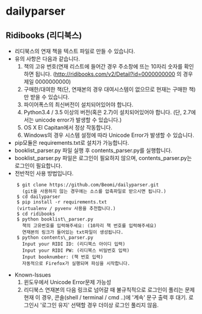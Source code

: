 # dailyparser

## Ridibooks (리디북스)
- 리디북스의 연재 책을 텍스트 파일로 만들 수 있습니다.
- 유의 사항은 다음과 같습니다.
  1. 책의 고유 번호(연재 리스트에 들어간 경우 주소창에 뜨는 10자리 숫자를 확인하면 됩니다.
    (http://ridibooks.com/v2/Detail?id=0000000000 의 경우 제일 0000000000)
  2. 구매한/대여한 책(단, 연재본의 경우 대여시스템이 없으므로 현재는 구매한 책)만 받을 수 있습니다.
  3. 파이어폭스의 최신버전이 설치되어있어야 합니다.
  4. Python3.4 / 3.5 이상의 버전(혹은 2.7)이 설치되어있어야 합니다.
    (단, 2.7에서는 unicode error가 발생할 수 있습니다.)
  5. OS X El Capitan에서 정상 작동합니다.
  6. Windows의 경우 시스템 설정에 따라 Unicode Error가 발생할 수 있습니다.
- pip모듈은 requirements.txt로 설치가 가능합니다.
- booklist\_parser.py 파일 실행 후 contents\_parser.py를 실행합니다.
- booklist\_parser.py 파일은 로그인이 필요하지 않으며, contents\_parser.py는 로그인이 필요합니다.
- 전반적인 사용 방법입니다.
```
    $ git clone https://github.com/Beomi/dailyparser.git
      (git을 사용하지 않는 경우에는 소스를 압축파일로 받으시면 됩니다.)
    $ cd dailyparser
    $ pip install -r requirements.txt
    (virtualenv / pyvenv 사용을 추천합니다.)
    $ cd ridibooks
    $ python booklist\_parser.py
      책의 고유번호를 입력해주세요: (10자리 책 번호를 입력해주세요)
      연재본의 링크가 들어있는 txt파일이 생성됩니다.
    $ python contents\_parser.py
      Input your RIDI ID: (리디북스 아이디 입력)
      Input your RIDI PW: (리디북스 비밀번호 입력)
      Input booknumber: (책 번호 입력)
      자동적으로 Firefox가 실행되며 파싱을 시작합니다.
```
- Known-Issues
  1. 윈도우에서 Unicode Error문제 가능성
  2. 리디북스 연재본의 다음 링크로 넘어갈 때 불규칙적으로 로그인이 풀리는 문제
    현재 이 경우, 콘솔(shell / terminal / cmd ..)에 '계속' 문구 출력 후 대기.
    로그인시 '로그인 유지' 선택할 경우 더이상 로그인 풀리지 않음.
      
